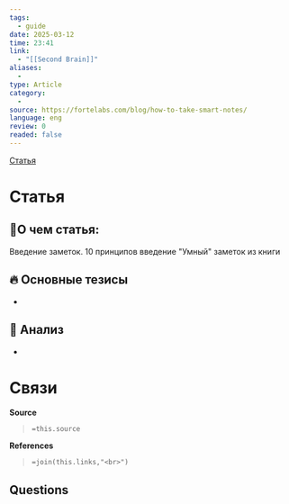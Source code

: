 ```yaml
---
tags:
  - guide
date: 2025-03-12
time: 23:41
link:
  - "[[Second Brain]]"
aliases:
  - 
type: Article
category:
  - 
source: https://fortelabs.com/blog/how-to-take-smart-notes/
language: eng
review: 0
readed: false
---
```

[Статья](https://fortelabs.com/blog/how-to-take-smart-notes/)

# Статья
## 📝О чем статья:   
Введение заметок. 10 принципов введение "Умный" заметок из книги 

## 🔥 Основные тезисы  
-  


## 🔎 Анализ  
-  








# Связи

**Source**
>`=this.source`

**References**
>`=join(this.links,"<br>")`


**Questions**
-
